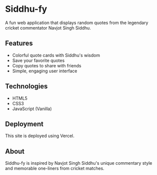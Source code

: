 # Siddhu-fy

A fun web application that displays random quotes from the legendary cricket commentator Navjot Singh Siddhu.

## Features

- Colorful quote cards with Siddhu's wisdom
- Save your favorite quotes
- Copy quotes to share with friends
- Simple, engaging user interface

## Technologies

- HTML5
- CSS3
- JavaScript (Vanilla)

## Deployment

This site is deployed using Vercel.

## About

Siddhu-fy is inspired by Navjot Singh Siddhu's unique commentary style and memorable one-liners from cricket matches.
